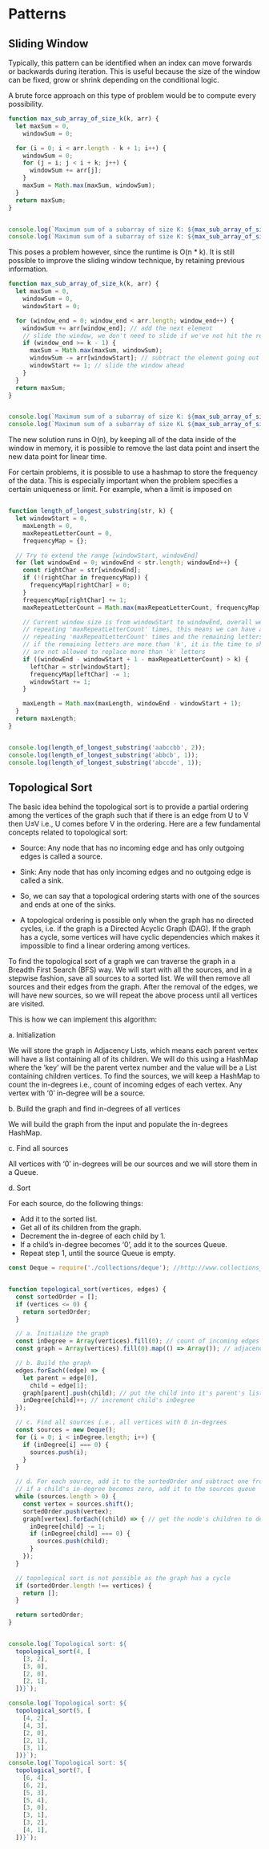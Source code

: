 # Patterns

## Sliding Window

Typically, this pattern can be identified when an index can move forwards or backwards
during iteration. This is useful because the size of the window can be fixed, grow or
shrink depending on the conditional logic.

A brute force approach on this type of problem would be to compute every possibility.

``` javascript
function max_sub_array_of_size_k(k, arr) {
  let maxSum = 0,
    windowSum = 0;

  for (i = 0; i < arr.length - k + 1; i++) {
    windowSum = 0;
    for (j = i; j < i + k; j++) {
      windowSum += arr[j];
    }
    maxSum = Math.max(maxSum, windowSum);
  }
  return maxSum;
}


console.log(`Maximum sum of a subarray of size K: ${max_sub_array_of_size_k(3, [2, 1, 5, 1, 3, 2])}`);
console.log(`Maximum sum of a subarray of size K: ${max_sub_array_of_size_k(2, [2, 3, 4, 1, 5])}`);
```

This poses a problem however, since the runtime is O(n * k). It is still possible to improve the
sliding window technique, by retaining previous information.

``` javascript
function max_sub_array_of_size_k(k, arr) {
  let maxSum = 0,
    windowSum = 0,
    windowStart = 0;

  for (window_end = 0; window_end < arr.length; window_end++) {
    windowSum += arr[window_end]; // add the next element
    // slide the window, we don't need to slide if we've not hit the required window size of 'k'
    if (window_end >= k - 1) {
      maxSum = Math.max(maxSum, windowSum);
      windowSum -= arr[windowStart]; // subtract the element going out
      windowStart += 1; // slide the window ahead
    }
  }
  return maxSum;
}


console.log(`Maximum sum of a subarray of size K: ${max_sub_array_of_size_k(3, [2, 1, 5, 1, 3, 2])}`);
console.log(`Maximum sum of a subarray of size KL ${max_sub_array_of_size_k(2, [2, 3, 4, 1, 5])}`);
```

The new solution runs in O(n), by keeping all of the data inside of the window in memory, it is possible to
remove the last data point and insert the new data point for linear time.

For certain problems, it is possible to use a hashmap to store the frequency of the data. This is especially important
when the problem specifies a certain uniqueness or limit. For example, when a limit is imposed on

``` javascript

function length_of_longest_substring(str, k) {
  let windowStart = 0,
    maxLength = 0,
    maxRepeatLetterCount = 0,
    frequencyMap = {};

  // Try to extend the range [windowStart, windowEnd]
  for (let windowEnd = 0; windowEnd < str.length; windowEnd++) {
    const rightChar = str[windowEnd];
    if (!(rightChar in frequencyMap)) {
      frequencyMap[rightChar] = 0;
    }
    frequencyMap[rightChar] += 1;
    maxRepeatLetterCount = Math.max(maxRepeatLetterCount, frequencyMap[rightChar]);

    // Current window size is from windowStart to windowEnd, overall we have a letter which is
    // repeating 'maxRepeatLetterCount' times, this means we can have a window which has one letter
    // repeating 'maxRepeatLetterCount' times and the remaining letters we should replace.
    // if the remaining letters are more than 'k', it is the time to shrink the window as we
    // are not allowed to replace more than 'k' letters
    if ((windowEnd - windowStart + 1 - maxRepeatLetterCount) > k) {
      leftChar = str[windowStart];
      frequencyMap[leftChar] -= 1;
      windowStart += 1;
    }

    maxLength = Math.max(maxLength, windowEnd - windowStart + 1);
  }
  return maxLength;
}


console.log(length_of_longest_substring('aabccbb', 2));
console.log(length_of_longest_substring('abbcb', 1));
console.log(length_of_longest_substring('abccde', 1));
```

## Topological Sort

The basic idea behind the topological sort is to provide a partial ordering among the vertices of the graph such that if there is an edge from U to V then U≤V i.e., U comes before V in the ordering. Here are a few fundamental concepts related to topological sort:

- Source: Any node that has no incoming edge and has only outgoing edges is called a source.

- Sink: Any node that has only incoming edges and no outgoing edge is called a sink.

- So, we can say that a topological ordering starts with one of the sources and ends at one of the sinks.

- A topological ordering is possible only when the graph has no directed cycles, i.e. if the graph is a Directed Acyclic Graph (DAG). If the graph has a cycle, some vertices will have cyclic dependencies which makes it impossible to find a linear ordering among vertices.

To find the topological sort of a graph we can traverse the graph in a Breadth First Search (BFS) way. We will start with all the sources, and in a stepwise fashion, save all sources to a sorted list. We will then remove all sources and their edges from the graph. After the removal of the edges, we will have new sources, so we will repeat the above process until all vertices are visited.

This is how we can implement this algorithm:

a. Initialization

We will store the graph in Adjacency Lists, which means each parent vertex will have a list containing all of its children. We will do this using a HashMap where the ‘key’ will be the parent vertex number and the value will be a List containing children vertices.
To find the sources, we will keep a HashMap to count the in-degrees i.e., count of incoming edges of each vertex. Any vertex with ‘0’ in-degree will be a source.

b. Build the graph and find in-degrees of all vertices

We will build the graph from the input and populate the in-degrees HashMap.

c. Find all sources

All vertices with ‘0’ in-degrees will be our sources and we will store them in a Queue.

d. Sort

For each source, do the following things:

- Add it to the sorted list.
- Get all of its children from the graph.
- Decrement the in-degree of each child by 1.
- If a child’s in-degree becomes ‘0’, add it to the sources Queue.
- Repeat step 1, until the source Queue is empty.

``` javascript
const Deque = require('./collections/deque'); //http://www.collectionsjs.com


function topological_sort(vertices, edges) {
  const sortedOrder = [];
  if (vertices <= 0) {
    return sortedOrder;
  }

  // a. Initialize the graph
  const inDegree = Array(vertices).fill(0); // count of incoming edges
  const graph = Array(vertices).fill(0).map(() => Array()); // adjacency list graph

  // b. Build the graph
  edges.forEach((edge) => {
    let parent = edge[0],
      child = edge[1];
    graph[parent].push(child); // put the child into it's parent's list
    inDegree[child]++; // increment child's inDegree
  });

  // c. Find all sources i.e., all vertices with 0 in-degrees
  const sources = new Deque();
  for (i = 0; i < inDegree.length; i++) {
    if (inDegree[i] === 0) {
      sources.push(i);
    }
  }

  // d. For each source, add it to the sortedOrder and subtract one from all of its children's in-degrees
  // if a child's in-degree becomes zero, add it to the sources queue
  while (sources.length > 0) {
    const vertex = sources.shift();
    sortedOrder.push(vertex);
    graph[vertex].forEach((child) => { // get the node's children to decrement their in-degrees
      inDegree[child] -= 1;
      if (inDegree[child] === 0) {
        sources.push(child);
      }
    });
  }

  // topological sort is not possible as the graph has a cycle
  if (sortedOrder.length !== vertices) {
    return [];
  }

  return sortedOrder;
}


console.log(`Topological sort: ${
  topological_sort(4, [
    [3, 2],
    [3, 0],
    [2, 0],
    [2, 1],
  ])}`);

console.log(`Topological sort: ${
  topological_sort(5, [
    [4, 2],
    [4, 3],
    [2, 0],
    [2, 1],
    [3, 1],
  ])}`);
console.log(`Topological sort: ${
  topological_sort(7, [
    [6, 4],
    [6, 2],
    [5, 3],
    [5, 4],
    [3, 0],
    [3, 1],
    [3, 2],
    [4, 1],
  ])}`);
```
